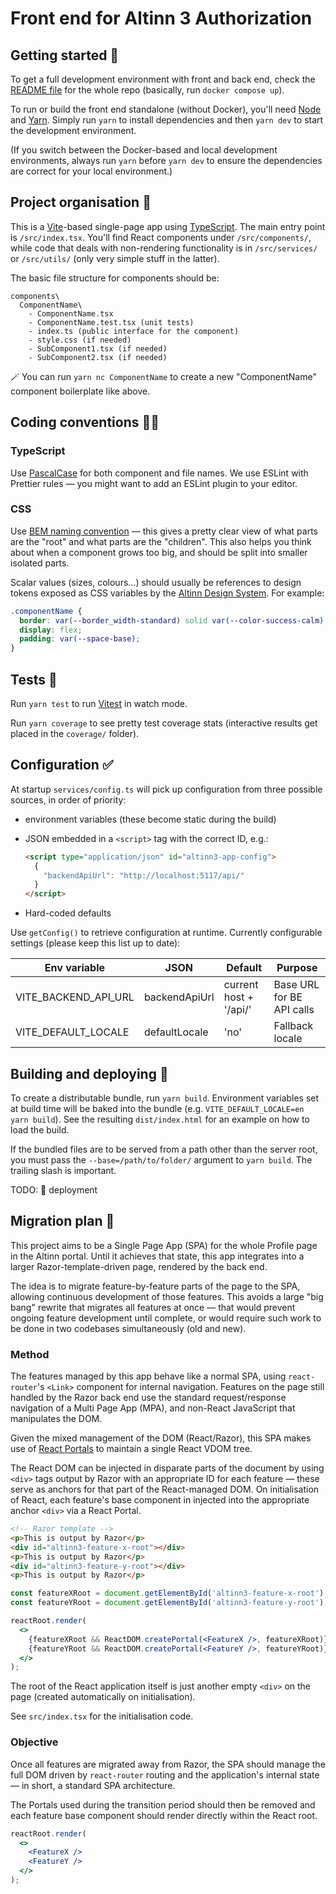 # Front end for Altinn 3 Authorization

## Getting started 🚀

To get a full development environment with front and back end, check the [README file](../README.md) for the whole repo (basically, run `docker compose up`).

To run or build the front end standalone (without Docker), you'll need [Node](https://nodejs.org/) and [Yarn](https://yarnpkg.com/getting-started/install). Simply run `yarn` to install dependencies and then `yarn dev` to start the development environment.

(If you switch between the Docker-based and local development environments, always run `yarn` before `yarn dev` to ensure the dependencies are correct for your local environment.)

## Project organisation 🧩

This is a [Vite](https://vitejs.dev/)-based single-page app using [TypeScript](https://www.typescriptlang.org/). The main entry point is `/src/index.tsx`. You'll find React components under `/src/components/`, while code that deals with non-rendering functionality is in `/src/services/` or `/src/utils/` (only very simple stuff in the latter).

The basic file structure for components should be:

```
components\
  ComponentName\
    - ComponentName.tsx
    - ComponentName.test.tsx (unit tests)
    - index.ts (public interface for the component)
    - style.css (if needed)
    - SubComponent1.tsx (if needed)
    - SubComponent2.tsx (if needed)
```

🪄 You can run `yarn nc ComponentName` to create a new "ComponentName" component boilerplate like above.

## Coding conventions 👮‍♀️

### TypeScript

Use [PascalCase](https://techterms.com/definition/pascalcase) for both component and file names. We use ESLint with Prettier rules — you might want to add an ESLint plugin to your editor.

### CSS

Use [BEM naming convention](http://getbem.com/naming/) — this gives a pretty clear view of what parts are the "root" and what parts are the "children". This also helps you think about when a component grows too big, and should be split into smaller isolated parts.

Scalar values (sizes, colours…) should usually be references to design tokens exposed as CSS variables by the [Altinn Design System](https://github.com/Altinn/altinn-design-system). For example:

```css
.componentName {
  border: var(--border_width-standard) solid var(--color-success-calm);
  display: flex;
  padding: var(--space-base);
}
```

## Tests 🧨

Run `yarn test` to run [Vitest](https://vitest.dev) in watch mode.

Run `yarn coverage` to see pretty test coverage stats (interactive results get placed in the `coverage/` folder).

## Configuration ✅

At startup `services/config.ts` will pick up configuration from three possible sources, in order of priority:

- environment variables (these become static during the build)
- JSON embedded in a `<script>` tag with the correct ID, e.g.:

  ```html
  <script type="application/json" id="altinn3-app-config">
    {
      "backendApiUrl": "http://localhost:5117/api/"
    }
  </script>
  ```

- Hard-coded defaults

Use `getConfig()` to retrieve configuration at runtime. Currently configurable settings (please keep this list up to date):

| Env variable         | JSON          | Default                | Purpose                   |
|----------------------|---------------|------------------------|---------------------------|
| VITE_BACKEND_API_URL | backendApiUrl | current host + '/api/' | Base URL for BE API calls |
| VITE_DEFAULT_LOCALE  | defaultLocale | 'no'                   | Fallback locale           |

## Building and deploying 🚚

To create a distributable bundle, run `yarn build`. Environment variables set at build time will be baked into the bundle (e.g. `VITE_DEFAULT_LOCALE=en yarn build`). See the resulting `dist/index.html` for an example on how to load the build.

If the bundled files are to be served from a path other than the server root, you must pass the `--base=/path/to/folder/` argument to `yarn build`. The trailing slash is important.

TODO: 🙈 deployment

## Migration plan 🚧

This project aims to be a Single Page App (SPA) for the whole Profile page in the Altinn portal. Until it achieves that state, this app integrates into a larger Razor-template-driven page, rendered by the back end.

The idea is to migrate feature-by-feature parts of the page to the SPA, allowing continuous development of those features. This avoids a large "big bang" rewrite that migrates all features at once — that would prevent ongoing feature development until complete, or would require such work to be done in two codebases simultaneously (old and new).

### Method

The features managed by this app behave like a normal SPA, using `react-router`'s `<Link>` component for internal navigation. Features on the page still handled by the Razor back end use the standard request/response navigation of a Multi Page App (MPA), and non-React JavaScript that manipulates the DOM.

Given the mixed management of the DOM (React/Razor), this SPA makes use of [React Portals](https://reactjs.org/docs/portals.html) to maintain a single React VDOM tree.

The React DOM can be injected in disparate parts of the document by using `<div>` tags output by Razor with an appropriate ID for each feature — these serve as anchors for that part of the React-managed DOM. On initialisation of React, each feature's base component in injected into the appropriate anchor `<div>` via a React Portal.

```html
<!-- Razor template -->
<p>This is output by Razor</p>
<div id="altinn3-feature-x-root"></div>
<p>This is output by Razor</p>
<div id="altinn3-feature-y-root"></div>
<p>This is output by Razor</p>
```

```jsx
const featureXRoot = document.getElementById('altinn3-feature-x-root');
const featureYRoot = document.getElementById('altinn3-feature-y-root');

reactRoot.render(
  <>
    {featureXRoot && ReactDOM.createPortal(<FeatureX />, featureXRoot)}
    {featureYRoot && ReactDOM.createPortal(<FeatureY />, featureYRoot)}
  </>
);
```

The root of the React application itself is just another empty `<div>` on the page (created automatically on initialisation).

See `src/index.tsx` for the initialisation code.

### Objective

Once all features are migrated away from Razor, the SPA should manage the full DOM driven by `react-router` routing and the application's internal state — in short, a standard SPA architecture.

The Portals used during the transition period should then be removed and each feature base component should render directly within the React root.

```jsx
reactRoot.render(
  <>  
    <FeatureX />
    <FeatureY />
  </>
);
```
